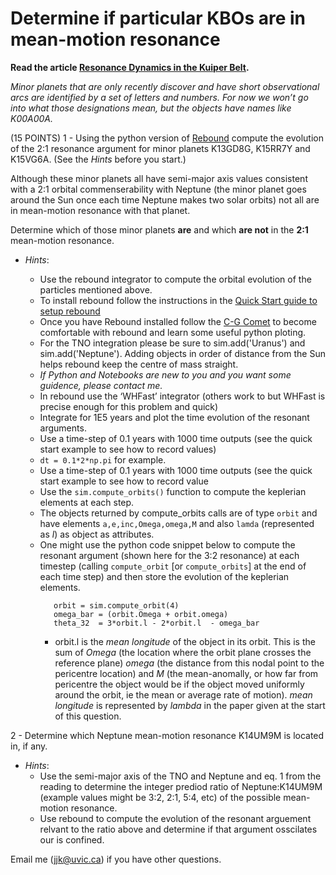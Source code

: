 # Determine if particular KBOs are in mean-motion resonance

**Read the article [Resonance Dynamics in the Kuiper Belt](RePrintVersion.pdf).** 

*Minor planets that are only recently discover and have short observational arcs are identified by a set of letters and numbers. For now we won’t go into what those designations mean, but the objects have names like K00A00A.*
 
(15 POINTS) 1 - Using the python version of [Rebound](https://rebound.readthedocs.io/en/latest/index.html) compute the evolution of the 2:1 resonance argument 
for minor planets K13GD8G, K15RR7Y and K15VG6A.   (See the *Hints* before you start.)

Although these minor planets all have semi-major axis values consistent with a 2:1 orbital commenserability with Neptune (the minor planet goes around the Sun once each time Neptune makes two solar orbits) not all are in mean-motion resonance with that planet.  

Determine which of those minor planets **are** and which **are not** in the **2:1** mean-motion resonance. 

 - *Hints*:  

   - Use the rebound integrator to compute the orbital evolution of the particles mentioned above. 
   - To install rebound follow the instructions in the [Quick Start guide to setup rebound](https://rebound.readthedocs.io/en/latest/python_quickstart.html)
   - Once you have Rebound installed follow the [C-G Comet](https://rebound.readthedocs.io/en/latest/ipython/Churyumov-Gerasimenko.html) to become comfortable with rebound and learn some useful python ploting.
   - For the TNO integration please be sure to sim.add('Uranus') and sim.add('Neptune').   Adding objects in order of distance from the Sun helps rebound keep the centre of mass straight.
   - *If Python and Notebooks are new to you and you want some guidence, please contact me.*
   - In rebound use the ‘WHFast’ integrator (others work to but WHFast is precise enough for this problem and quick)
   - Integrate for 1E5 years and plot the time evolution of the resonant arguments.
   - Use a time-step of 0.1 years with 1000 time outputs  (see the quick start example to see how to record values)
   - `dt = 0.1*2*np.pi` for example. 
   - Use a time-step of 0.1 years with 1000 time outputs  (see the quick start example to see how to record value
   - Use the `sim.compute_orbits()` function to compute the keplerian elements at each step.
   - The objects returned by compute_orbits calls are of type `orbit` and have elements `a,e,inc,Omega,omega,M` and also `lamda` (represented as *l*) as object as attributes.
   - One might use the python code snippet below to compute the resonant argument (shown here for the 3:2 resonance) at each timestep (calling `compute_orbit` [or `compute_orbits`] at the end of each time step) and then store the evolution of the keplerian elements. 
     ```
        orbit = sim.compute_orbit(4)
        omega_bar = (orbit.Omega + orbit.omega)
        theta_32  = 3*orbit.l - 2*orbit.l  - omega_bar
     ```
     - orbit.l is the *mean longitude* of the object in its orbit.  This is the sum of *Omega* (the location where the orbit plane crosses the reference plane) *omega* (the distance from this nodal point to the pericentre location) and *M* (the mean-anomally, or how far from pericentre the object would be if the object moved uniformly around the orbit, ie the mean or average rate of motion).  *mean longitude* is represented by *lambda* in the paper given at the start of this question.
     
     
2 - Determine which Neptune mean-motion resonance K14UM9M is located in, if any.

- *Hints*: 
   - Use the semi-major axis of the TNO and Neptune and eq. 1 from the reading to determine the integer prediod ratio of Neptune:K14UM9M (example values might be 3:2, 2:1, 5:4, etc) of the possible mean-motion resonance.
   - Use rebound to compute the evolution of the resonant arguement relvant to the ratio above and determine if that argument osscilates our is confined.
   


Email me (jjk@uvic.ca) if you have other questions. 
